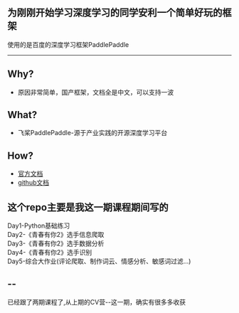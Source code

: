 

## 为刚刚开始学习深度学习的同学安利一个简单好玩的框架
使用的是百度的深度学习框架PaddlePaddle  

---

## Why? 
* 原因非常简单，国产框架，文档全是中文，可以支持一波

## What?
* 飞桨PaddlePaddle-源于产业实践的开源深度学习平台

## How?  
* [官方文档](https://www.paddlepaddle.org.cn/)  
* [github文档](https://github.com/PaddlePaddle/PaddleHub)  



## 这个repo主要是我这一期课程期间写的  

Day1-Python基础练习  
Day2-《青春有你2》选手信息爬取  
Day3-《青春有你2》选手数据分析  
Day4-《青春有你2》选手识别  
Day5-综合大作业(评论爬取、制作词云、情感分析、敏感词过滤...)  

--
--
已经跟了两期课程了,从上期的CV营--这一期，确实有很多多收获
